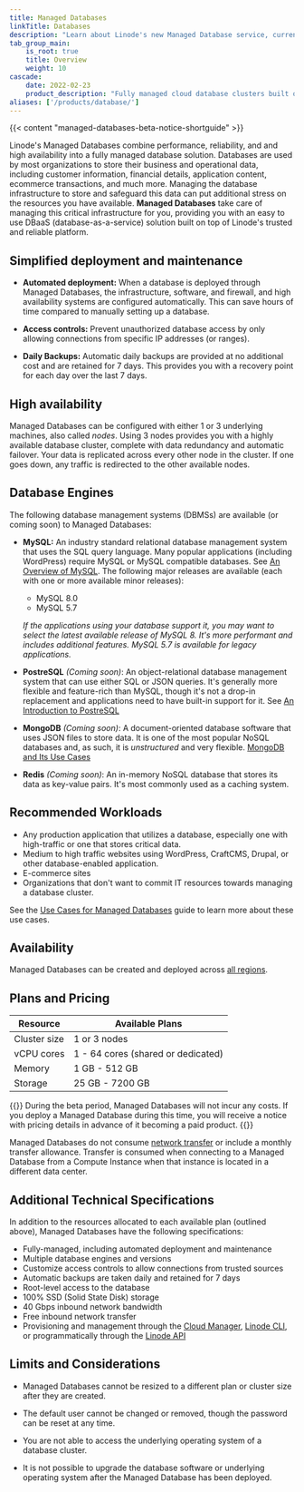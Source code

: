 ```yaml
---
title: Managed Databases
linkTitle: Databases
description: "Learn about Linode's new Managed Database service, currently in beta."
tab_group_main:
    is_root: true
    title: Overview
    weight: 10
cascade:
    date: 2022-02-23
    product_description: "Fully managed cloud database clusters built on top of Linode’s trusted and reliable platform."
aliases: ['/products/database/']
---
```


{{< content "managed-databases-beta-notice-shortguide" >}}

Linode's Managed Databases combine performance, reliability, and and high availability into a fully managed database solution. Databases are used by most organizations to store their business and operational data, including customer information, financial details, application content, ecommerce transactions, and much more. Managing the database infrastructure to store and safeguard this data can put additional stress on the resources you have available. **Managed Databases** take care of managing this critical infrastructure for you, providing you with an easy to use DBaaS (database-as-a-service) solution built on top of Linode's trusted and reliable platform.

## Simplified deployment and maintenance

- **Automated deployment:** When a database is deployed through Managed Databases, the infrastructure, software, and firewall, and high availability systems are configured automatically. This can save hours of time compared to manually setting up a database.

- **Access controls:** Prevent unauthorized database access by only allowing connections from specific IP addresses (or ranges).

- **Daily Backups:** Automatic daily backups are provided at no additional cost and are retained for 7 days. This provides you with a recovery point for each day over the last 7 days.

## High availability

Managed Databases can be configured with either 1 or 3 underlying machines, also called *nodes*. Using 3 nodes provides you with a highly available database cluster, complete with data redundancy and automatic failover. Your data is replicated across every other node in the cluster. If one goes down, any traffic is redirected to the other available nodes.

## Database Engines

The following database management systems (DBMSs) are available (or coming soon) to Managed Databases:

- **MySQL:** An industry standard relational database management system that uses the SQL query language. Many popular applications (including WordPress) require MySQL or MySQL compatible databases. See [An Overview of MySQL](/docs/guides/an-overview-of-mysql/). The following major releases are available (each with one or more available minor releases):

    - MySQL 8.0
    - MySQL 5.7

    *If the applications using your database support it, you may want to select the latest available release of MySQL 8. It's more performant and includes additional features. MySQL 5.7 is available for legacy applications.*

- **PostreSQL** *(Coming soon)*: An object-relational database management system that can use either SQL or JSON queries. It's generally more flexible and feature-rich than MySQL, though it's not a drop-in replacement and applications need to have built-in support for it. See [An Introduction to PostreSQL](/docs/guides/an-introduction-to-postgresql/)

- **MongoDB** *(Coming soon)*: A document-oriented database software that uses JSON files to store data. It is one of the most popular NoSQL databases and, as such, it is *unstructured* and very flexible. [MongoDB and Its Use Cases](/docs/guides/mongodb-and-its-use-cases/)

- **Redis** *(Coming soon)*: An in-memory NoSQL database that stores its data as key-value pairs. It's most commonly used as a caching system.

## Recommended Workloads

- Any production application that utilizes a database, especially one with high-traffic or one that stores critical data.
- Medium to high traffic websites using WordPress, CraftCMS, Drupal, or other database-enabled application.
- E-commerce sites
- Organizations that don't want to commit IT resources towards managing a database cluster.

See the [Use Cases for Managed Databases](/docs/products/databases/managed-databases/guides/use-cases/) guide to learn more about these use cases.

## Availability

Managed Databases can be created and deployed across [all regions](https://www.linode.com/global-infrastructure/).

## Plans and Pricing

| Resource | Available Plans |
| -- | -- |
| Cluster size | 1 or 3 nodes |
| vCPU cores | 1 - 64 cores (shared or dedicated) |
| Memory | 1 GB - 512 GB |
| Storage | 25 GB - 7200 GB |

{{<note>}}
During the beta period, Managed Databases will not incur any costs. If you deploy a Managed Database during this time, you will receive a notice with pricing details in advance of it becoming a paid product.
{{</note>}}

Managed Databases do not consume [network transfer](/docs/guides/network-transfer/) or include a monthly transfer allowance. Transfer is consumed when connecting to a Managed Database from a Compute Instance when that instance is located in a different data center.

## Additional Technical Specifications

In addition to the resources allocated to each available plan (outlined above), Managed Databases have the following specifications:

- Fully-managed, including automated deployment and maintenance
- Multiple database engines and versions
- Customize access controls to allow connections from trusted sources
- Automatic backups are taken daily and retained for 7 days
- Root-level access to the database
- 100% SSD (Solid State Disk) storage
- 40 Gbps inbound network bandwidth
- Free inbound network transfer
- Provisioning and management through the [Cloud Manager](https://cloud.linode.com/), [Linode CLI](https://www.linode.com/products/cli/), or programmatically through the [Linode API](https://www.linode.com/products/linode-api/)

## Limits and Considerations

- Managed Databases cannot be resized to a different plan or cluster size after they are created.

- The default user cannot be changed or removed, though the password can be reset at any time.

- You are not able to access the underlying operating system of a database cluster.

- It is not possible to upgrade the database software or underlying operating system after the Managed Database has been deployed.
